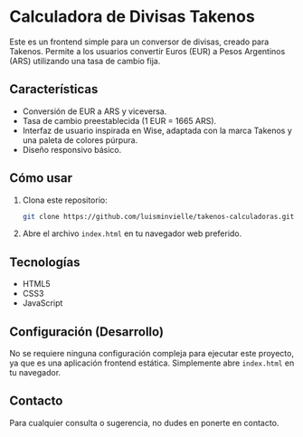# Calculadora de Divisas Takenos

Este es un frontend simple para un conversor de divisas, creado para Takenos. Permite a los usuarios convertir Euros (EUR) a Pesos Argentinos (ARS) utilizando una tasa de cambio fija.

## Características

- Conversión de EUR a ARS y viceversa.
- Tasa de cambio preestablecida (1 EUR = 1665 ARS).
- Interfaz de usuario inspirada en Wise, adaptada con la marca Takenos y una paleta de colores púrpura.
- Diseño responsivo básico.

## Cómo usar

1. Clona este repositorio:
   ```bash
   git clone https://github.com/luisminvielle/takenos-calculadoras.git
   ```
2. Abre el archivo `index.html` en tu navegador web preferido.

## Tecnologías

- HTML5
- CSS3
- JavaScript

## Configuración (Desarrollo)

No se requiere ninguna configuración compleja para ejecutar este proyecto, ya que es una aplicación frontend estática. Simplemente abre `index.html` en tu navegador.

## Contacto

Para cualquier consulta o sugerencia, no dudes en ponerte en contacto.
